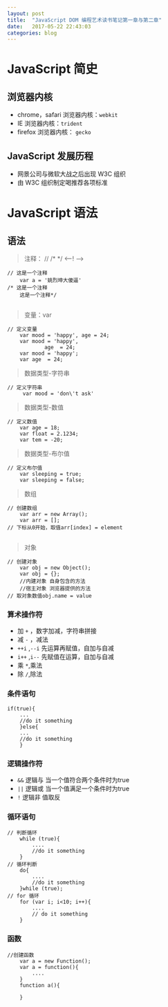 ```yaml
---
layout: post
title:  "JavaScript DOM 编程艺术读书笔记第一章与第二章"
date:   2017-05-22 22:43:03
categories: blog
---
```


# JavaScript 简史
## 浏览器内核
- chrome，safari 浏览器内核：`webkit`
- IE 浏览器内核：`trident`
- firefox 浏览器内核： `gecko`
## JavaScript 发展历程
- 网景公司与微软大战之后出现 W3C 组织
- 由 W3C 组织制定喝推荐各项标准


# JavaScript 语法
## 语法
>  注释： // /* */ <--! -->

```
// 这是一个注释
    var a = '姚烈坤大傻逼'
/* 这是一个注释
    这是一个注释*/
    
```

>  变量：var 

```
// 定义变量
    var mood = 'happy', age = 24;
    var mood = 'happy',
            age  = 24;
    var mood = 'happy';
    var age  = 24;
```
>  数据类型-字符串

```
// 定义字符串
     var mood = 'don\'t ask' 
```
>  数据类型-数值

```
// 定义数值
    var age = 18;
    var float = 2.1234;
    var tem = -20;
```
>  数据类型-布尔值

```
// 定义布尔值
    var sleeping = true;
    var sleeping = false;
```
>  数组

```
// 创建数组
    var arr = new Array();
    var arr = [];
// 下标从0开始，取值arr[index] = element
    
```
>  对象

```
// 创建对象
    var obj = new Object();
    var obj = {};
    //内建对象 自身包含的方法
    //宿主对象 浏览器提供的方法
// 取对象数值obj.name = value
```
###  算术操作符
- 加 `+` ，数字加减，字符串拼接
- 减 `-` ，减法
- `++i` ,`--i` 先运算再赋值，自加与自减
- `i++` ,`i--` 先赋值在运算，自加与自减
- 乘 `*`,乘法
- 除 `/`,除法
###  条件语句

```
if(true){
    ...
    //do it something 
    }else{
    ...
    //do it something   
    }
```
### 逻辑操作符
- `&&` 逻辑与 当一个值符合两个条件时为true
- `||` 逻辑或 当一个值满足一个条件时为true
- `!`  逻辑非 值取反
### 循环语句

```
// 判断循环
    while (true){
        ....
        //do it something
    }
// 循环判断
    do{
        ....
        //do it something
    }while (true);
// for 循环
    for (var i; i<10; i++){
        ....
        // do it something
    }
```
###  函数

```
//创建函数
    var a = new Function();
    var a = function(){
        ....
    }
    function a(){
        
    }
```
